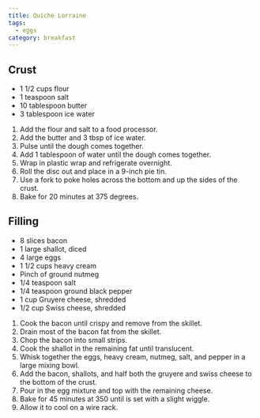 ```yaml
---
title: Quiche Lorraine
tags:
  - eggs
category: breakfast
---
```


## Crust

- 1 1/2 cups flour
- 1 teaspoon salt
- 10 tablespoon butter
- 3 tablespoon ice water

1. Add the flour and salt to a food processor.
2. Add the butter and 3 tbsp of ice water.
3. Pulse until the dough comes together.
4. Add 1 tablespoon of water until the dough comes together.
5. Wrap in plastic wrap and refrigerate overnight.
6. Roll the disc out and place in a 9-inch pie tin.
7. Use a fork to poke holes across the bottom and up the sides of the crust.
8. Bake for 20 minutes at 375 degrees.

## Filling

- 8 slices bacon
- 1 large shallot, diced
- 4 large eggs
- 1 1/2 cups heavy cream
- Pinch of ground nutmeg
- 1/4 teaspoon salt
- 1/4 teaspoon ground black pepper
- 1 cup Gruyere cheese, shredded
- 1/2 cup Swiss cheese, shredded

1. Cook the bacon until crispy and remove from the skillet.
2. Drain most of the bacon fat from the skillet.
3. Chop the bacon into small strips.
4. Cook the shallot in the remaining fat until translucent.
5. Whisk together the eggs, heavy cream, nutmeg, salt, and pepper in a large mixing bowl.
6. Add the bacon, shallots, and half both the gruyere and swiss cheese to the bottom of the crust.
7. Pour in the egg mixture and top with the remaining cheese.
8. Bake for 45 minutes at 350 until is set with a slight wiggle.
9. Allow it to cool on a wire rack.
